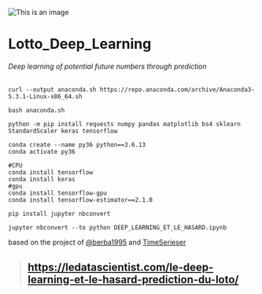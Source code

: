 ![This is an image](https://www.mrdbourke.com/content/images/size/w2000/2021/05/cover-tensorflow-for-deep-learning.jpg)


# Lotto_Deep_Learning

###### Deep learning of potential future numbers through prediction

```
curl --output anaconda.sh https://repo.anaconda.com/archive/Anaconda3-5.3.1-Linux-x86_64.sh

bash anaconda.sh 
```
```
python -m pip install requests numpy pandas matplotlib bs4 sklearn StandardScaler keras tensorflow
```
```
conda create --name py36 python==3.6.13
conda activate py36
```
```
#CPU
conda install tensorflow
conda install keras  
#gpu
conda install tensorflow-gpu
conda install tensorflow-estimator==2.1.0

```
```
pip install jupyter nbconvert

jupyter nbconvert --to python DEEP_LEARNING_ET_LE_HASARD.ipynb

```
based on the project of [@berba1995](https://github.com/berba1995) and [TimeSerieser](https://github.com/TimeSerieser)
>
> ## https://ledatascientist.com/le-deep-learning-et-le-hasard-prediction-du-loto/
